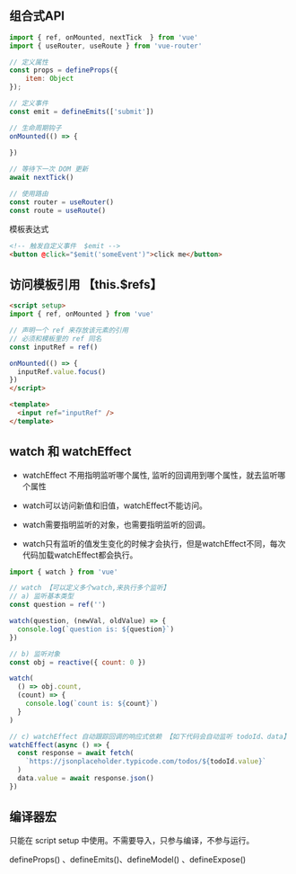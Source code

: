 ## 组合式API

```js
import { ref, onMounted, nextTick  } from 'vue'
import { useRouter, useRoute } from 'vue-router'

// 定义属性
const props = defineProps({
    item: Object
});

// 定义事件
const emit = defineEmits(['submit'])

// 生命周期钩子
onMounted(() => {
    
})

// 等待下一次 DOM 更新
await nextTick()

// 使用路由
const router = useRouter()
const route = useRoute()
```



模板表达式

```html
<!-- 触发自定义事件  $emit -->
<button @click="$emit('someEvent')">click me</button>
```



## 访问模板引用 【this.$refs】

```html
<script setup>
import { ref, onMounted } from 'vue'

// 声明一个 ref 来存放该元素的引用
// 必须和模板里的 ref 同名
const inputRef = ref()

onMounted(() => {
  inputRef.value.focus()
})
</script>

<template>
  <input ref="inputRef" />
</template>
```


## watch 和 watchEffect

- watchEffect 不用指明监听哪个属性, 监听的回调用到哪个属性，就去监听哪个属性

- watch可以访问新值和旧值，watchEffect不能访问。

- watch需要指明监听的对象，也需要指明监听的回调。

- watch只有监听的值发生变化的时候才会执行，但是watchEffect不同，每次代码加载watchEffect都会执行。

```js
import { watch } from 'vue'

// watch 【可以定义多个watch,来执行多个监听】
// a) 监听基本类型
const question = ref('')

watch(question, (newVal, oldValue) => {
  console.log(`question is: ${question}`)
})

// b) 监听对象
const obj = reactive({ count: 0 })

watch(
  () => obj.count,
  (count) => {
    console.log(`count is: ${count}`)
  }
)

// c) watchEffect 自动跟踪回调的响应式依赖 【如下代码会自动监听 todoId、data】
watchEffect(async () => {
  const response = await fetch(
    `https://jsonplaceholder.typicode.com/todos/${todoId.value}`
  )
  data.value = await response.json()
})
```

## 编译器宏

只能在 script setup 中使用。不需要导入，只参与编译，不参与运行。

defineProps() 、defineEmits()、defineModel() 、defineExpose()
